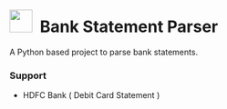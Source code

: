 # <img src="https://user-images.githubusercontent.com/25063903/179428591-168d9136-759b-4ec6-9679-98d5772a6466.png" height="40px">&nbsp;&nbsp;Bank Statement Parser

A Python based project to parse bank statements.

### Support
- HDFC Bank ( Debit Card Statement )
